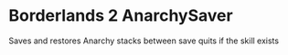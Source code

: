 # Borderlands 2 AnarchySaver
Saves and restores Anarchy stacks between save quits if the skill exists